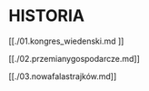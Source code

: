 # HISTORIA

[[./01.kongres_wiedenski.md ]]

[[./02.przemianygospodarcze.md]]

[[./03.nowafalastrajków.md]]
